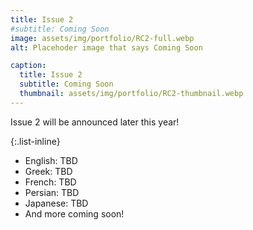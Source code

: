 ```yaml
---
title: Issue 2
#subtitle: Coming Soon 
image: assets/img/portfolio/RC2-full.webp
alt: Placehoder image that says Coming Soon

caption:
  title: Issue 2
  subtitle: Coming Soon
  thumbnail: assets/img/portfolio/RC2-thumbnail.webp
---
```

Issue 2 will be announced later this year!

{:.list-inline}
- English: TBD
- Greek: TBD
- French: TBD
- Persian: TBD
- Japanese: TBD
- And more coming soon!



